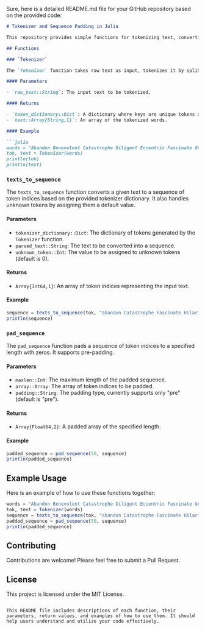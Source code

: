 Sure, here is a detailed README.md file for your GitHub repository based on the provided code:

```markdown
# Tokenizer and Sequence Padding in Julia

This repository provides simple functions for tokenizing text, converting text to sequences of tokens, and padding these sequences. The implementation is done in the Julia programming language.

## Functions

### `Tokenizer`

The `Tokenizer` function takes raw text as input, tokenizes it by splitting the text into words, and creates a dictionary of tokens. It returns a dictionary of tokens and the tokenized text.

#### Parameters

- `raw_text::String`: The input text to be tokenized.

#### Returns

- `token_dictionary::Dict`: A dictionary where keys are unique tokens and values are their corresponding indices.
- `text::Array{String,1}`: An array of the tokenized words.

#### Example

```julia
words = "Abandon Benevolent Catastrophe Diligent Eccentric Fascinate Generous Hilarious Innovative Juxtapose Kaleidoscope Luminous Meticulous Notorious Obsolete Phenomenon"
tok, text = Tokenizer(words)
println(tok)
println(text)
```

### `texts_to_sequence`

The `texts_to_sequence` function converts a given text to a sequence of token indices based on the provided tokenizer dictionary. It also handles unknown tokens by assigning them a default value.

#### Parameters

- `tokenizer_dictionary::Dict`: The dictionary of tokens generated by the `Tokenizer` function.
- `parsed_text::String`: The text to be converted into a sequence.
- `unknown_token::Int`: The value to be assigned to unknown tokens (default is 0).

#### Returns

- `Array{Int64,1}`: An array of token indices representing the input text.

#### Example

```julia
sequence = texts_to_sequence(tok, "abandon Catastrophe Fascinate Hilarious")
println(sequence)
```

### `pad_sequence`

The `pad_sequence` function pads a sequence of token indices to a specified length with zeros. It supports pre-padding.

#### Parameters

- `maxlen::Int`: The maximum length of the padded sequence.
- `array::Array`: The array of token indices to be padded.
- `padding::String`: The padding type, currently supports only "pre" (default is "pre").

#### Returns

- `Array{Float64,2}`: A padded array of the specified length.

#### Example

```julia
padded_sequence = pad_sequence(50, sequence)
println(padded_sequence)
```

## Example Usage

Here is an example of how to use these functions together:

```julia
words = "Abandon Benevolent Catastrophe Diligent Eccentric Fascinate Generous Hilarious Innovative Juxtapose Kaleidoscope Luminous Meticulous Notorious Obsolete Phenomenon"
tok, text = Tokenizer(words)
sequence = texts_to_sequence(tok, "abandon Catastrophe Fascinate Hilarious")
padded_sequence = pad_sequence(50, sequence)
println(padded_sequence)
```

## Contributing

Contributions are welcome! Please feel free to submit a Pull Request.

## License

This project is licensed under the MIT License.
```

This README file includes descriptions of each function, their parameters, return values, and examples of how to use them. It should help users understand and utilize your code effectively.
